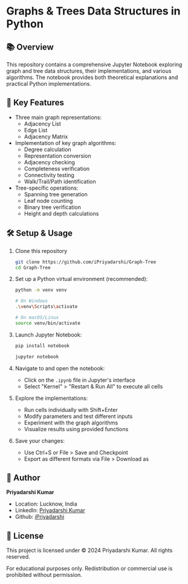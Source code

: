 # Graphs & Trees Data Structures in Python

## 📚 Overview
This repository contains a comprehensive Jupyter Notebook exploring graph and tree data structures, their implementations, and various algorithms. The notebook provides both theoretical explanations and practical Python implementations.

## 🔑 Key Features
- Three main graph representations:
    - Adjacency List
    - Edge List
    - Adjacency Matrix
- Implementation of key graph algorithms:
    - Degree calculation
    - Representation conversion
    - Adjacency checking
    - Completeness verification
    - Connectivity testing
    - Walk/Trail/Path identification
- Tree-specific operations:
    - Spanning tree generation
    - Leaf node counting
    - Binary tree verification
    - Height and depth calculations

## 🛠️ Setup & Usage
1. Clone this repository
    ```bash
    git clone https://github.com/iPriyadarshi/Graph-Tree
    cd Graph-Tree
    ```

2. Set up a Python virtual environment (recommended):
    ```bash
    python -m venv venv
    ```
    ```bash
    # On Windows
    .\venv\Scripts\activate
    ```
    ```bash
    # On macOS/Linux
    source venv/bin/activate
    ```

3. Launch Jupyter Notebook:
    ```bash
    pip install notebook

    jupyter notebook
    ```

4. Navigate to and open the notebook:
   - Click on the `.ipynb` file in Jupyter's interface
   - Select "Kernel" > "Restart & Run All" to execute all cells

5. Explore the implementations:
   - Run cells individually with Shift+Enter
   - Modify parameters and test different inputs
   - Experiment with the graph algorithms
   - Visualize results using provided functions

6. Save your changes:
   - Use Ctrl+S or File > Save and Checkpoint
   - Export as different formats via File > Download as

## 👤 Author
**Priyadarshi Kumar**
- Location: Lucknow, India
- LinkedIn: [Priyadarshi Kumar](https://www.linkedin.com/in/iPriyadarshi/)
- Github: [iPriyadarshi](https://www.github.com/iPriyadarshi/)

## 📝 License
This project is licensed under © 2024 Priyadarshi Kumar. All rights reserved.

For educational purposes only. Redistribution or commercial use is prohibited without permission.
